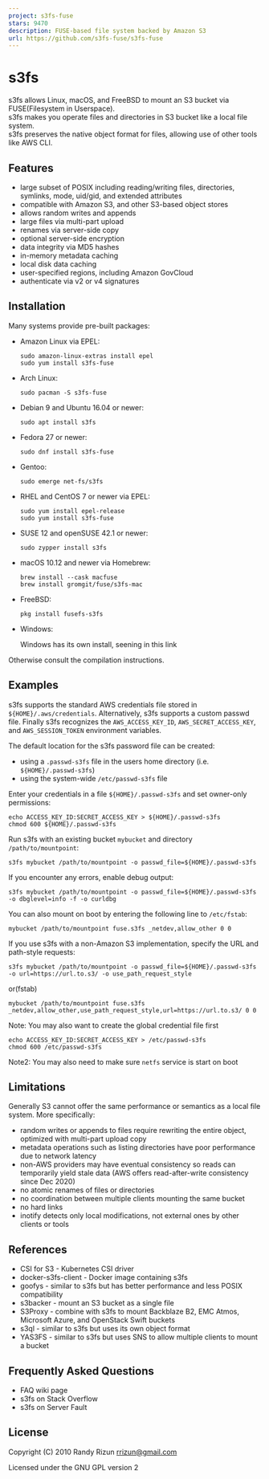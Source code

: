 ```yaml
---
project: s3fs-fuse
stars: 9470
description: FUSE-based file system backed by Amazon S3
url: https://github.com/s3fs-fuse/s3fs-fuse
---
```


s3fs
====

s3fs allows Linux, macOS, and FreeBSD to mount an S3 bucket via FUSE(Filesystem in Userspace).  
s3fs makes you operate files and directories in S3 bucket like a local file system.  
s3fs preserves the native object format for files, allowing use of other tools like AWS CLI.

Features
--------

-   large subset of POSIX including reading/writing files, directories, symlinks, mode, uid/gid, and extended attributes
-   compatible with Amazon S3, and other S3-based object stores
-   allows random writes and appends
-   large files via multi-part upload
-   renames via server-side copy
-   optional server-side encryption
-   data integrity via MD5 hashes
-   in-memory metadata caching
-   local disk data caching
-   user-specified regions, including Amazon GovCloud
-   authenticate via v2 or v4 signatures

Installation
------------

Many systems provide pre-built packages:

-   Amazon Linux via EPEL:
    
    ```
    sudo amazon-linux-extras install epel
    sudo yum install s3fs-fuse
    ```
    
-   Arch Linux:
    
    ```
    sudo pacman -S s3fs-fuse
    ```
    
-   Debian 9 and Ubuntu 16.04 or newer:
    
    ```
    sudo apt install s3fs
    ```
    
-   Fedora 27 or newer:
    
    ```
    sudo dnf install s3fs-fuse
    ```
    
-   Gentoo:
    
    ```
    sudo emerge net-fs/s3fs
    ```
    
-   RHEL and CentOS 7 or newer via EPEL:
    
    ```
    sudo yum install epel-release
    sudo yum install s3fs-fuse
    ```
    
-   SUSE 12 and openSUSE 42.1 or newer:
    
    ```
    sudo zypper install s3fs
    ```
    
-   macOS 10.12 and newer via Homebrew:
    
    ```
    brew install --cask macfuse
    brew install gromgit/fuse/s3fs-mac
    ```
    
-   FreeBSD:
    
    ```
    pkg install fusefs-s3fs
    ```
    
-   Windows:
    
    Windows has its own install, seening in this link
    

Otherwise consult the compilation instructions.

Examples
--------

s3fs supports the standard AWS credentials file stored in `${HOME}/.aws/credentials`. Alternatively, s3fs supports a custom passwd file. Finally s3fs recognizes the `AWS_ACCESS_KEY_ID`, `AWS_SECRET_ACCESS_KEY`, and `AWS_SESSION_TOKEN` environment variables.

The default location for the s3fs password file can be created:

-   using a `.passwd-s3fs` file in the users home directory (i.e. `${HOME}/.passwd-s3fs`)
-   using the system-wide `/etc/passwd-s3fs` file

Enter your credentials in a file `${HOME}/.passwd-s3fs` and set owner-only permissions:

```
echo ACCESS_KEY_ID:SECRET_ACCESS_KEY > ${HOME}/.passwd-s3fs
chmod 600 ${HOME}/.passwd-s3fs
```

Run s3fs with an existing bucket `mybucket` and directory `/path/to/mountpoint`:

```
s3fs mybucket /path/to/mountpoint -o passwd_file=${HOME}/.passwd-s3fs
```

If you encounter any errors, enable debug output:

```
s3fs mybucket /path/to/mountpoint -o passwd_file=${HOME}/.passwd-s3fs -o dbglevel=info -f -o curldbg
```

You can also mount on boot by entering the following line to `/etc/fstab`:

```
mybucket /path/to/mountpoint fuse.s3fs _netdev,allow_other 0 0
```

If you use s3fs with a non-Amazon S3 implementation, specify the URL and path-style requests:

```
s3fs mybucket /path/to/mountpoint -o passwd_file=${HOME}/.passwd-s3fs -o url=https://url.to.s3/ -o use_path_request_style
```

or(fstab)

```
mybucket /path/to/mountpoint fuse.s3fs _netdev,allow_other,use_path_request_style,url=https://url.to.s3/ 0 0
```

Note: You may also want to create the global credential file first

```
echo ACCESS_KEY_ID:SECRET_ACCESS_KEY > /etc/passwd-s3fs
chmod 600 /etc/passwd-s3fs
```

Note2: You may also need to make sure `netfs` service is start on boot

Limitations
-----------

Generally S3 cannot offer the same performance or semantics as a local file system. More specifically:

-   random writes or appends to files require rewriting the entire object, optimized with multi-part upload copy
-   metadata operations such as listing directories have poor performance due to network latency
-   non-AWS providers may have eventual consistency so reads can temporarily yield stale data (AWS offers read-after-write consistency since Dec 2020)
-   no atomic renames of files or directories
-   no coordination between multiple clients mounting the same bucket
-   no hard links
-   inotify detects only local modifications, not external ones by other clients or tools

References
----------

-   CSI for S3 - Kubernetes CSI driver
-   docker-s3fs-client - Docker image containing s3fs
-   goofys - similar to s3fs but has better performance and less POSIX compatibility
-   s3backer - mount an S3 bucket as a single file
-   S3Proxy - combine with s3fs to mount Backblaze B2, EMC Atmos, Microsoft Azure, and OpenStack Swift buckets
-   s3ql - similar to s3fs but uses its own object format
-   YAS3FS - similar to s3fs but uses SNS to allow multiple clients to mount a bucket

Frequently Asked Questions
--------------------------

-   FAQ wiki page
-   s3fs on Stack Overflow
-   s3fs on Server Fault

License
-------

Copyright (C) 2010 Randy Rizun rrizun@gmail.com

Licensed under the GNU GPL version 2
